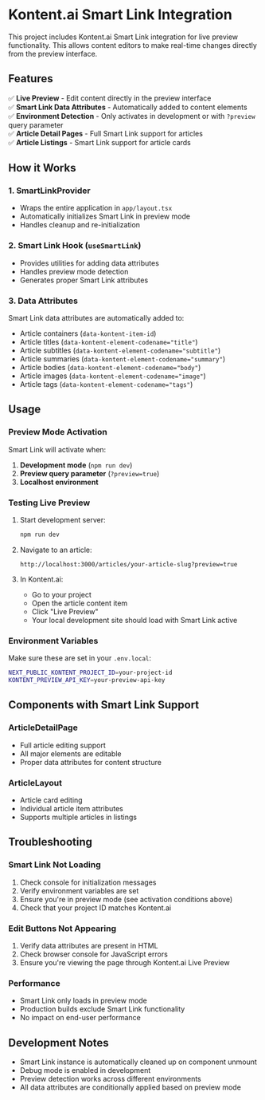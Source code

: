# Kontent.ai Smart Link Integration

This project includes Kontent.ai Smart Link integration for live preview functionality. This allows content editors to make real-time changes directly from the preview interface.

## Features

✅ **Live Preview** - Edit content directly in the preview interface  
✅ **Smart Link Data Attributes** - Automatically added to content elements  
✅ **Environment Detection** - Only activates in development or with `?preview` query parameter  
✅ **Article Detail Pages** - Full Smart Link support for articles  
✅ **Article Listings** - Smart Link support for article cards  

## How it Works

### 1. SmartLinkProvider
- Wraps the entire application in `app/layout.tsx`
- Automatically initializes Smart Link in preview mode
- Handles cleanup and re-initialization

### 2. Smart Link Hook (`useSmartLink`)
- Provides utilities for adding data attributes
- Handles preview mode detection
- Generates proper Smart Link attributes

### 3. Data Attributes
Smart Link data attributes are automatically added to:
- Article containers (`data-kontent-item-id`)
- Article titles (`data-kontent-element-codename="title"`)
- Article subtitles (`data-kontent-element-codename="subtitle"`)
- Article summaries (`data-kontent-element-codename="summary"`)
- Article bodies (`data-kontent-element-codename="body"`)
- Article images (`data-kontent-element-codename="image"`)
- Article tags (`data-kontent-element-codename="tags"`)

## Usage

### Preview Mode Activation
Smart Link will activate when:
1. **Development mode** (`npm run dev`)
2. **Preview query parameter** (`?preview=true`)
3. **Localhost environment**

### Testing Live Preview

1. Start development server:
   ```bash
   npm run dev
   ```

2. Navigate to an article:
   ```
   http://localhost:3000/articles/your-article-slug?preview=true
   ```

3. In Kontent.ai:
   - Go to your project
   - Open the article content item
   - Click "Live Preview"
   - Your local development site should load with Smart Link active

### Environment Variables
Make sure these are set in your `.env.local`:
```bash
NEXT_PUBLIC_KONTENT_PROJECT_ID=your-project-id
KONTENT_PREVIEW_API_KEY=your-preview-api-key
```

## Components with Smart Link Support

### ArticleDetailPage
- Full article editing support
- All major elements are editable
- Proper data attributes for content structure

### ArticleLayout
- Article card editing
- Individual article item attributes
- Supports multiple articles in listings

## Troubleshooting

### Smart Link Not Loading
1. Check console for initialization messages
2. Verify environment variables are set
3. Ensure you're in preview mode (see activation conditions above)
4. Check that your project ID matches Kontent.ai

### Edit Buttons Not Appearing
1. Verify data attributes are present in HTML
2. Check browser console for JavaScript errors
3. Ensure you're viewing the page through Kontent.ai Live Preview

### Performance
- Smart Link only loads in preview mode
- Production builds exclude Smart Link functionality
- No impact on end-user performance

## Development Notes

- Smart Link instance is automatically cleaned up on component unmount
- Debug mode is enabled in development
- Preview detection works across different environments
- All data attributes are conditionally applied based on preview mode